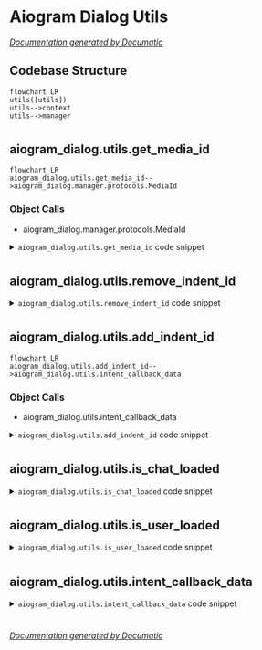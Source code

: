 # Aiogram Dialog Utils

[_Documentation generated by Documatic_](https://www.documatic.com)

<!---Documatic-section-Codebase Structure-start--->
## Codebase Structure

<!---Documatic-block-system_architecture-start--->
```mermaid
flowchart LR
utils([utils])
utils-->context
utils-->manager
```
<!---Documatic-block-system_architecture-end--->

# #
<!---Documatic-section-Codebase Structure-end--->

<!---Documatic-section-aiogram_dialog.utils.get_media_id-start--->
## aiogram_dialog.utils.get_media_id

<!---Documatic-section-get_media_id-start--->
```mermaid
flowchart LR
aiogram_dialog.utils.get_media_id-->aiogram_dialog.manager.protocols.MediaId
```

### Object Calls

* aiogram_dialog.manager.protocols.MediaId

<!---Documatic-block-aiogram_dialog.utils.get_media_id-start--->
<details>
	<summary><code>aiogram_dialog.utils.get_media_id</code> code snippet</summary>

```python
def get_media_id(message: Message) -> Optional[MediaId]:
    media = message.audio or message.animation or message.document or (message.photo[-1] if message.photo else None) or message.video
    if not media:
        return None
    return MediaId(file_id=media.file_id, file_unique_id=media.file_unique_id)
```
</details>
<!---Documatic-block-aiogram_dialog.utils.get_media_id-end--->
<!---Documatic-section-get_media_id-end--->

# #
<!---Documatic-section-aiogram_dialog.utils.get_media_id-end--->

<!---Documatic-section-aiogram_dialog.utils.remove_indent_id-start--->
## aiogram_dialog.utils.remove_indent_id

<!---Documatic-section-remove_indent_id-start--->
<!---Documatic-block-aiogram_dialog.utils.remove_indent_id-start--->
<details>
	<summary><code>aiogram_dialog.utils.remove_indent_id</code> code snippet</summary>

```python
def remove_indent_id(callback_data: str) -> Tuple[Optional[str], str]:
    if CB_SEP in callback_data:
        (intent_id, new_data) = callback_data.split(CB_SEP, maxsplit=1)
        return (intent_id, new_data)
    return (None, callback_data)
```
</details>
<!---Documatic-block-aiogram_dialog.utils.remove_indent_id-end--->
<!---Documatic-section-remove_indent_id-end--->

# #
<!---Documatic-section-aiogram_dialog.utils.remove_indent_id-end--->

<!---Documatic-section-aiogram_dialog.utils.add_indent_id-start--->
## aiogram_dialog.utils.add_indent_id

<!---Documatic-section-add_indent_id-start--->
```mermaid
flowchart LR
aiogram_dialog.utils.add_indent_id-->aiogram_dialog.utils.intent_callback_data
```

### Object Calls

* aiogram_dialog.utils.intent_callback_data

<!---Documatic-block-aiogram_dialog.utils.add_indent_id-start--->
<details>
	<summary><code>aiogram_dialog.utils.add_indent_id</code> code snippet</summary>

```python
def add_indent_id(message: NewMessage, intent_id: str):
    if not message.reply_markup:
        return
    for row in message.reply_markup.inline_keyboard:
        for button in row:
            button.callback_data = intent_callback_data(intent_id, button.callback_data)
```
</details>
<!---Documatic-block-aiogram_dialog.utils.add_indent_id-end--->
<!---Documatic-section-add_indent_id-end--->

# #
<!---Documatic-section-aiogram_dialog.utils.add_indent_id-end--->

<!---Documatic-section-aiogram_dialog.utils.is_chat_loaded-start--->
## aiogram_dialog.utils.is_chat_loaded

<!---Documatic-section-is_chat_loaded-start--->
<!---Documatic-block-aiogram_dialog.utils.is_chat_loaded-start--->
<details>
	<summary><code>aiogram_dialog.utils.is_chat_loaded</code> code snippet</summary>

```python
def is_chat_loaded(chat: Chat) -> bool:
    return getattr(chat, 'fake', False)
```
</details>
<!---Documatic-block-aiogram_dialog.utils.is_chat_loaded-end--->
<!---Documatic-section-is_chat_loaded-end--->

# #
<!---Documatic-section-aiogram_dialog.utils.is_chat_loaded-end--->

<!---Documatic-section-aiogram_dialog.utils.is_user_loaded-start--->
## aiogram_dialog.utils.is_user_loaded

<!---Documatic-section-is_user_loaded-start--->
<!---Documatic-block-aiogram_dialog.utils.is_user_loaded-start--->
<details>
	<summary><code>aiogram_dialog.utils.is_user_loaded</code> code snippet</summary>

```python
def is_user_loaded(user: User) -> bool:
    return getattr(user, 'fake', False)
```
</details>
<!---Documatic-block-aiogram_dialog.utils.is_user_loaded-end--->
<!---Documatic-section-is_user_loaded-end--->

# #
<!---Documatic-section-aiogram_dialog.utils.is_user_loaded-end--->

<!---Documatic-section-aiogram_dialog.utils.intent_callback_data-start--->
## aiogram_dialog.utils.intent_callback_data

<!---Documatic-section-intent_callback_data-start--->
<!---Documatic-block-aiogram_dialog.utils.intent_callback_data-start--->
<details>
	<summary><code>aiogram_dialog.utils.intent_callback_data</code> code snippet</summary>

```python
def intent_callback_data(intent_id: str, callback_data: Optional[str]) -> Optional[str]:
    if callback_data is None:
        return None
    return intent_id + CB_SEP + callback_data
```
</details>
<!---Documatic-block-aiogram_dialog.utils.intent_callback_data-end--->
<!---Documatic-section-intent_callback_data-end--->

# #
<!---Documatic-section-aiogram_dialog.utils.intent_callback_data-end--->

[_Documentation generated by Documatic_](https://www.documatic.com)
